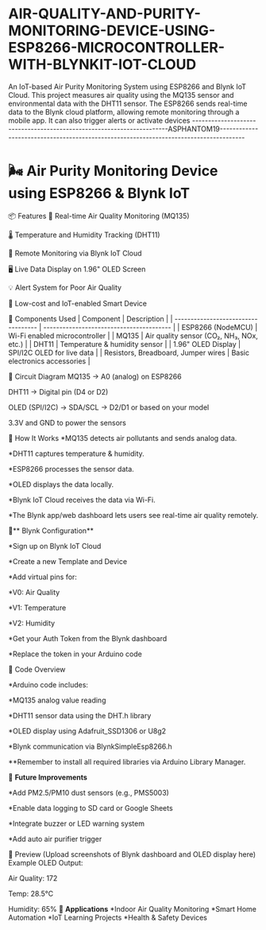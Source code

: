 # AIR-QUALITY-AND-PURITY-MONITORING-DEVICE-USING-ESP8266-MICROCONTROLLER-WITH-BLYNKIT-IOT-CLOUD
An IoT-based Air Purity Monitoring System using ESP8266 and Blynk IoT Cloud. This project measures air quality using the MQ135 sensor and environmental data with the DHT11 sensor. The ESP8266 sends real-time data to the Blynk cloud platform, allowing remote monitoring through a mobile app. It can also trigger alerts or activate devices 
----------------------------------------------------------------------ASPHANTOM19--------------------------------------------------------------------------------------
# 🌬️ Air Purity Monitoring Device using ESP8266 & Blynk IoT

📦 Features
🚦 Real-time Air Quality Monitoring (MQ135)

🌡️ Temperature and Humidity Tracking (DHT11)

📲 Remote Monitoring via Blynk IoT Cloud

🖥️ Live Data Display on 1.96" OLED Screen

💡 Alert System for Poor Air Quality

🔌 Low-cost and IoT-enabled Smart Device

🧰 Components Used
| Component                           | Description                              |
| ----------------------------------- | ---------------------------------------- |
| ESP8266 (NodeMCU)                   | Wi-Fi enabled microcontroller            |
| MQ135                               | Air quality sensor (CO₂, NH₃, NOx, etc.) |
| DHT11                               | Temperature & humidity sensor            |
| 1.96" OLED Display                  | SPI/I2C OLED for live data               |
| Resistors, Breadboard, Jumper wires | Basic electronics accessories            |


🔗 Circuit Diagram
MQ135 → A0 (analog) on ESP8266

DHT11 → Digital pin (D4 or D2)

OLED (SPI/I2C) → SDA/SCL → D2/D1 or based on your model

3.3V and GND to power the sensors


🔧 How It Works
*MQ135 detects air pollutants and sends analog data.

*DHT11 captures temperature & humidity.

*ESP8266 processes the sensor data.

*OLED displays the data locally.

*Blynk IoT Cloud receives the data via Wi-Fi.

*The Blynk app/web dashboard lets users see real-time air quality remotely.

📱** Blynk Configuration**

*Sign up on Blynk IoT Cloud

*Create a new Template and Device

*Add virtual pins for:

*V0: Air Quality

*V1: Temperature

*V2: Humidity

*Get your Auth Token from the Blynk dashboard

*Replace the token in your Arduino code

🧠 Code Overview

*Arduino code includes:

*MQ135 analog value reading

*DHT11 sensor data using the DHT.h library

*OLED display using Adafruit_SSD1306 or U8g2

*Blynk communication via BlynkSimpleEsp8266.h

**Remember to install all required libraries via Arduino Library Manager.

🚀 **Future Improvements**

*Add PM2.5/PM10 dust sensors (e.g., PMS5003)

*Enable data logging to SD card or Google Sheets

*Integrate buzzer or LED warning system

*Add auto air purifier trigger

📸 Preview
(Upload screenshots of Blynk dashboard and OLED display here)
Example OLED Output:



Air Quality: 172

Temp: 28.5°C

Humidity: 65%
🧪 **Applications**
*Indoor Air Quality Monitoring
*Smart Home Automation
*IoT Learning Projects
*Health & Safety Devices

